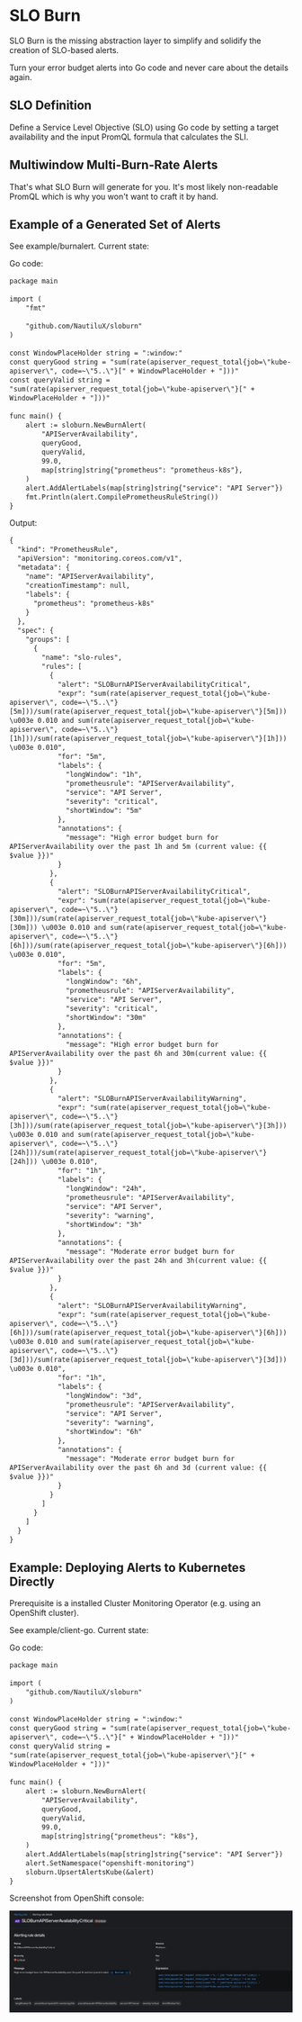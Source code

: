 # SLO Burn

SLO Burn is the missing abstraction layer to simplify and solidify the creation of SLO-based alerts.

Turn your error budget alerts into Go code and never care about the details again.

## SLO Definition

Define a Service Level Objective (SLO) using Go code by setting a target availability and the input PromQL formula that calculates the SLI.

## Multiwindow Multi-Burn-Rate Alerts

That's what SLO Burn will generate for you. It's most likely non-readable PromQL which is why you won't want to craft it by hand.

## Example of a Generated Set of Alerts

See example/burnalert. Current state:

Go code:

```
package main

import (
	"fmt"

	"github.com/NautiluX/sloburn"
)

const WindowPlaceHolder string = ":window:"
const queryGood string = "sum(rate(apiserver_request_total{job=\"kube-apiserver\", code=~\"5..\"}[" + WindowPlaceHolder + "]))"
const queryValid string = "sum(rate(apiserver_request_total{job=\"kube-apiserver\"}[" + WindowPlaceHolder + "]))"

func main() {
	alert := sloburn.NewBurnAlert(
		"APIServerAvailability",
		queryGood,
		queryValid,
		99.0,
		map[string]string{"prometheus": "prometheus-k8s"},
	)
	alert.AddAlertLabels(map[string]string{"service": "API Server"})
	fmt.Println(alert.CompilePrometheusRuleString())
}

```

Output:

```
{
  "kind": "PrometheusRule",
  "apiVersion": "monitoring.coreos.com/v1",
  "metadata": {
    "name": "APIServerAvailability",
    "creationTimestamp": null,
    "labels": {
      "prometheus": "prometheus-k8s"
    }
  },
  "spec": {
    "groups": [
      {
        "name": "slo-rules",
        "rules": [
          {
            "alert": "SLOBurnAPIServerAvailabilityCritical",
            "expr": "sum(rate(apiserver_request_total{job=\"kube-apiserver\", code=~\"5..\"}[5m]))/sum(rate(apiserver_request_total{job=\"kube-apiserver\"}[5m])) \u003e 0.010 and sum(rate(apiserver_request_total{job=\"kube-apiserver\", code=~\"5..\"}[1h]))/sum(rate(apiserver_request_total{job=\"kube-apiserver\"}[1h])) \u003e 0.010",
            "for": "5m",
            "labels": {
              "longWindow": "1h",
              "prometheusrule": "APIServerAvailability",
              "service": "API Server",
              "severity": "critical",
              "shortWindow": "5m"
            },
            "annotations": {
              "message": "High error budget burn for APIServerAvailability over the past 1h and 5m (current value: {{ $value }})"
            }
          },
          {
            "alert": "SLOBurnAPIServerAvailabilityCritical",
            "expr": "sum(rate(apiserver_request_total{job=\"kube-apiserver\", code=~\"5..\"}[30m]))/sum(rate(apiserver_request_total{job=\"kube-apiserver\"}[30m])) \u003e 0.010 and sum(rate(apiserver_request_total{job=\"kube-apiserver\", code=~\"5..\"}[6h]))/sum(rate(apiserver_request_total{job=\"kube-apiserver\"}[6h])) \u003e 0.010",
            "for": "5m",
            "labels": {
              "longWindow": "6h",
              "prometheusrule": "APIServerAvailability",
              "service": "API Server",
              "severity": "critical",
              "shortWindow": "30m"
            },
            "annotations": {
              "message": "High error budget burn for APIServerAvailability over the past 6h and 30m(current value: {{ $value }})"
            }
          },
          {
            "alert": "SLOBurnAPIServerAvailabilityWarning",
            "expr": "sum(rate(apiserver_request_total{job=\"kube-apiserver\", code=~\"5..\"}[3h]))/sum(rate(apiserver_request_total{job=\"kube-apiserver\"}[3h])) \u003e 0.010 and sum(rate(apiserver_request_total{job=\"kube-apiserver\", code=~\"5..\"}[24h]))/sum(rate(apiserver_request_total{job=\"kube-apiserver\"}[24h])) \u003e 0.010",
            "for": "1h",
            "labels": {
              "longWindow": "24h",
              "prometheusrule": "APIServerAvailability",
              "service": "API Server",
              "severity": "warning",
              "shortWindow": "3h"
            },
            "annotations": {
              "message": "Moderate error budget burn for APIServerAvailability over the past 24h and 3h(current value: {{ $value }})"
            }
          },
          {
            "alert": "SLOBurnAPIServerAvailabilityWarning",
            "expr": "sum(rate(apiserver_request_total{job=\"kube-apiserver\", code=~\"5..\"}[6h]))/sum(rate(apiserver_request_total{job=\"kube-apiserver\"}[6h])) \u003e 0.010 and sum(rate(apiserver_request_total{job=\"kube-apiserver\", code=~\"5..\"}[3d]))/sum(rate(apiserver_request_total{job=\"kube-apiserver\"}[3d])) \u003e 0.010",
            "for": "1h",
            "labels": {
              "longWindow": "3d",
              "prometheusrule": "APIServerAvailability",
              "service": "API Server",
              "severity": "warning",
              "shortWindow": "6h"
            },
            "annotations": {
              "message": "Moderate error budget burn for APIServerAvailability over the past 6h and 3d (current value: {{ $value }})"
            }
          }
        ]
      }
    ]
  }
}

```

## Example: Deploying Alerts to Kubernetes Directly

Prerequisite is a installed Cluster Monitoring Operator (e.g. using an OpenShift cluster).

See example/client-go. Current state:

Go code:

```
package main

import (
	"github.com/NautiluX/sloburn"
)

const WindowPlaceHolder string = ":window:"
const queryGood string = "sum(rate(apiserver_request_total{job=\"kube-apiserver\", code=~\"5..\"}[" + WindowPlaceHolder + "]))"
const queryValid string = "sum(rate(apiserver_request_total{job=\"kube-apiserver\"}[" + WindowPlaceHolder + "]))"

func main() {
	alert := sloburn.NewBurnAlert(
		"APIServerAvailability",
		queryGood,
		queryValid,
		99.0,
		map[string]string{"prometheus": "k8s"},
	)
	alert.AddAlertLabels(map[string]string{"service": "API Server"})
	alert.SetNamespace("openshift-monitoring")
	sloburn.UpsertAlertsKube(&alert)
}
```

Screenshot from OpenShift console:

![OpenShift console](doc/img/console.png)
